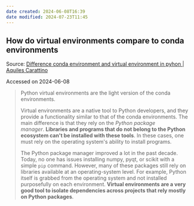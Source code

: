 ```yaml
---
date created: 2024-06-08T16:39
date modified: 2024-07-23T11:45
---
```

## How do virtual environments compare to conda environments

Source: [Difference conda environment and virtual environment in pyhon | Aquiles Carattino](https://notes.aquiles.me/difference_conda_environment_and_virtual_environment_in_pyhon/#:~:text=Virtual%20environments%20are%20a%20native,be%20installed%20with%20these%20tools) 

Accessed on 2024-06-08

> Python virtual environments are the light version of the conda environments.
> 
> Virtual environments are a native tool to Python developers, and they provide a functionality similar to that of the conda environments. The main difference is that they rely on the _Python package manager_. **Libraries and programs that do not belong to the Python ecosystem can't be installed with these tools**. In these cases, one must rely on the operating system's ability to install programs.
> 
> The Python package manager improved a lot in the past decade. Today, no one has issues installing numpy, pyqt, or scikit with a simple `pip` command. However, many of these packages still rely on libraries available at an operating-system level. For example, Python itself is grabbed from the operating system and not installed purposefully on each environment. **Virtual environments are a very good tool to isolate dependencies across projects that rely mostly on Python packages**.
